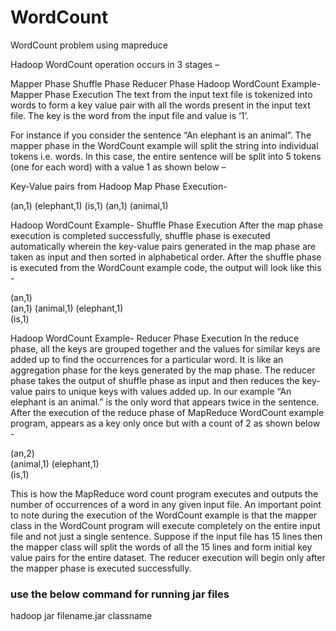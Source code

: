 # WordCount
WordCount problem using mapreduce


Hadoop WordCount operation occurs in 3 stages –

Mapper Phase
Shuffle Phase
Reducer Phase
Hadoop WordCount Example- Mapper Phase Execution
The text from the input text file is tokenized into words to form a key value pair with all the words present in the input text file. The key is the word from the input file and value is ‘1’.

For instance if you consider the sentence “An elephant is an animal”. The mapper phase in the WordCount example will split the string into individual tokens i.e. words. In this case, the entire sentence will be split into 5 tokens (one for each word) with a value 1 as shown below –

Key-Value pairs from Hadoop Map Phase Execution-

(an,1)
(elephant,1)
(is,1)
(an,1)
(animal,1)


​Hadoop WordCount Example- Shuffle Phase Execution
After the map phase execution is completed successfully, shuffle phase is executed automatically wherein the key-value pairs generated in the map phase are taken as input and then sorted in alphabetical order. After the shuffle phase is executed from the WordCount example code, the output will look like this -

(an,1)  
(an,1) 
(animal,1)
(elephant,1)  
(is,1) 





​Hadoop WordCount Example- Reducer Phase Execution
In the reduce phase, all the keys are grouped together and the values for similar keys are added up to find the occurrences for a particular word. It is like an aggregation phase for the keys generated by the map phase. The reducer phase takes the output of shuffle phase as input and then reduces the key-value pairs to unique keys with values added up. In our example “An elephant is an animal.” is the only word that appears twice in the sentence. After the execution of the reduce phase of MapReduce WordCount example program, appears as a key only once but with a count of 2 as shown below -

(an,2)  
(animal,1)
(elephant,1)  
(is,1) 

​This is how the MapReduce word count program executes and outputs the number of occurrences of a word in any given input file. An important point to note during the execution of the WordCount example is that the mapper class in the WordCount program will execute completely on the entire input file and not just a single sentence. Suppose if the input file has 15 lines then the mapper class will split the words of all the 15 lines and form initial key value pairs for the entire dataset. The reducer execution will begin only after the mapper phase is executed successfully.

### use the below command for running jar files 
hadoop jar filename.jar classname 




